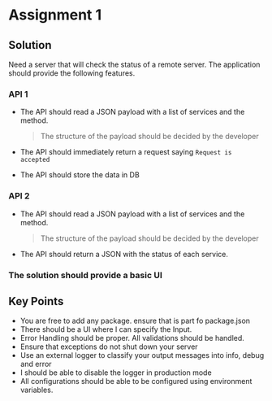 # Assignment 1

 ## Solution

Need a server that will check the status of a remote server. The application should provide the following features.
### API 1
  * The API should read a JSON payload with a list of services and the method.
    >The structure of the payload should be decided by the developer

  * The API should immediately return a request saying `Request is accepted` 
  * The API should store the data in DB
  
### API 2
  * The API should read a JSON payload with a list of services and the method.
    >The structure of the payload should be decided by the developer
    
  * The API should return a JSON with the status of each service.
  
### The solution should provide a basic UI

 ## Key Points
  * You are free to add any package. ensure that is part fo package.json
  * There should be a UI where I can specify the Input.
  * Error Handling should be proper. All validations should be handled.
  * Ensure that exceptions do not shut down your server
  * Use an external logger to classify your output messages into info, debug and error
  * I should be able to disable the logger in production mode
  * All configurations should be able to be configured using environment variables.